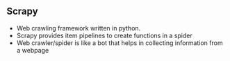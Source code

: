 ## Scrapy 
- Web crawling framework written in python.
- Scrapy provides item pipelines to create functions in a spider
- Web crawler/spider is like a bot that helps in collecting information from a webpage 
